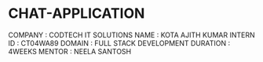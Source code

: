 # CHAT-APPLICATION
COMPANY : CODTECH IT SOLUTIONS
NAME : KOTA AJITH KUMAR
INTERN ID : CT04WA89
DOMAIN : FULL STACK DEVELOPMENT
DURATION : 4WEEKS
MENTOR : NEELA SANTOSH
